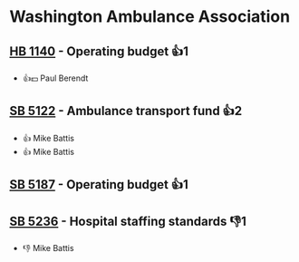 # Washington Ambulance Association

## [HB 1140](/bill/2023-24/hb/1140/) - Operating budget 👍1  
* 👍💵 Paul Berendt

## [SB 5122](/bill/2023-24/sb/5122/) - Ambulance transport fund 👍2  
* 👍 Mike Battis
* 👍 Mike Battis

## [SB 5187](/bill/2023-24/sb/5187/) - Operating budget 👍1  

## [SB 5236](/bill/2023-24/sb/5236/) - Hospital staffing standards  👎1 
* 👎 Mike Battis